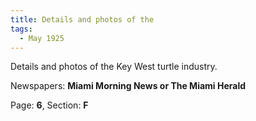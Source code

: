 ```yaml
---  
title: Details and photos of the  
tags:  
  - May 1925  
---  
```

  
Details and photos of the Key West turtle industry.  
  
Newspapers: **Miami Morning News or The Miami Herald**  
  
Page: **6**, Section: **F** 

